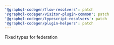 ```yaml
---
'@graphql-codegen/flow-resolvers': patch
'@graphql-codegen/visitor-plugin-common': patch
'@graphql-codegen/typescript-resolvers': patch
'@graphql-codegen/plugin-helpers': patch
---
```


Fixed types for federation
